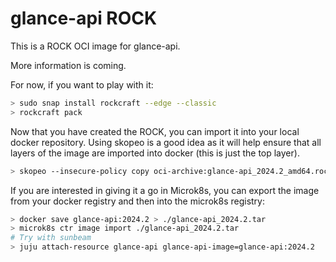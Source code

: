 # glance-api ROCK

This is a ROCK OCI image for glance-api.

More information is coming.

For now, if you want to play with it:

```bash
> sudo snap install rockcraft --edge --classic
> rockcraft pack
```

Now that you have created the ROCK, you can import it into
your local docker repository. Using skopeo is a good idea as
it will help ensure that all layers of the image are imported
into docker (this is just the top layer).

```bash
> skopeo --insecure-policy copy oci-archive:glance-api_2024.2_amd64.rock docker-daemon:glance-api:2024.2
```

If you are interested in giving it a go in Microk8s, you can
export the image from your docker registry and then into the
microk8s registry:

```bash
> docker save glance-api:2024.2 > ./glance-api_2024.2.tar
> microk8s ctr image import ./glance-api_2024.2.tar
# Try with sunbeam
> juju attach-resource glance-api glance-api-image=glance-api:2024.2
```
